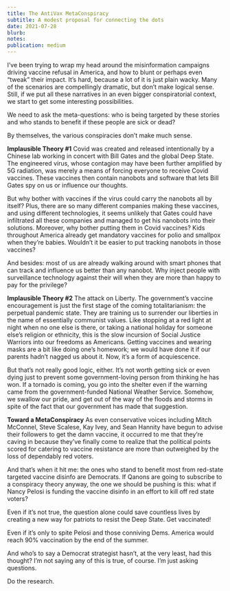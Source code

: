 ```yaml
---
title: The AntiVax MetaConspiracy
subtitle: A modest proposal for connecting the dots
date: 2021-07-28
blurb: 
notes: 
publication: medium
---
```


I’ve been trying to wrap my head around the misinformation campaigns driving vaccine refusal in America, and how to blunt or perhaps even “tweak” their impact. It’s hard, because a lot of it is just plain wacky. Many of the scenarios are compellingly dramatic, but don’t make logical sense. Still, if we put all these narratives in an even bigger conspiratorial context, we start to get some interesting possibilities.

We need to ask the meta-questions: who is being targeted by these stories and who stands to benefit if these people are sick or dead?

By themselves, the various conspiracies don’t make much sense.

**Implausible Theory #1**
Covid was created and released intentionally by a Chinese lab working in concert with Bill Gates and the global Deep State. The engineered virus, whose contagion may have been further amplified by 5G radiation, was merely a means of forcing everyone to receive Covid vaccines. These vaccines then contain nanobots and software that lets Bill Gates spy on us or influence our thoughts.

But why bother with vaccines if the virus could carry the nanobots all by itself? Plus, there are so many different companies making these vaccines, and using different technologies, it seems unlikely that Gates could have infiltrated all these companies and managed to get his nanobots into their solutions. Moreover, why bother putting them in Covid vaccines? Kids throughout America already get mandatory vaccines for polio and smallpox when they’re babies. Wouldn’t it be easier to put tracking nanobots in those vaccines?

And besides: most of us are already walking around with smart phones that can track and influence us better than any nanobot. Why inject people with surveillance technology against their will when they are more than happy to pay for the privilege?

**Implausible Theory #2**
The attack on Liberty. The government’s vaccine encouragement is just the first stage of the coming totalitarianism: the perpetual pandemic state. They are training us to surrender our liberties in the name of essentially communist values. Like stopping at a red light at night when no one else is there, or taking a national holiday for someone else’s religion or ethnicity, this is the slow incursion of Social Justice Warriors into our freedoms as Americans. Getting vaccines and wearing masks are a bit like doing one’s homework; we would have done it if our parents hadn’t nagged us about it. Now, it’s a form of acquiescence.

But that’s not really good logic, either. It’s not worth getting sick or even dying just to prevent some government-loving person from thinking he has won. If a tornado is coming, you go into the shelter even if the warning came from the government-funded National Weather Service. Somehow, we swallow our pride, and get out of the way of the floods and storms in spite of the fact that our government has made that suggestion.

**Toward a MetaConspiracy**
As even conservative voices including Mitch McConnel, Steve Scalese, Kay Ivey, and Sean Hannity have begun to advise their followers to get the damn vaccine, it occurred to me that they’re caving in because they’ve finally come to realize that the political points scored for catering to vaccine resistance are more than outweighed by the loss of dependably red voters.

And that’s when it hit me: the ones who stand to benefit most from red-state targeted vaccine disinfo are Democrats. If Qanons are going to subscribe to a conspiracy theory anyway, the one we should be pushing is this: what if Nancy Pelosi is funding the vaccine disinfo in an effort to kill off red state voters?

Even if it’s not true, the question alone could save countless lives by creating a new way for patriots to resist the Deep State. Get vaccinated! 

Even if it’s only to spite Pelosi and those conniving Dems. America would reach 90% vaccination by the end of the summer.

And who’s to say a Democrat strategist hasn’t, at the very least, had this thought? I’m not saying any of this is true, of course. I’m just asking questions. 

Do the research.
